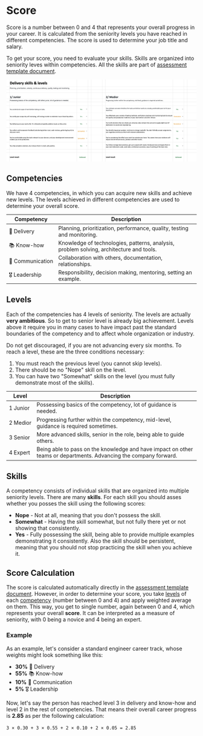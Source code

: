 # Score

Score is a number between 0 and 4 that represents your overall progress in your career. It is calculated from the seniority levels you have reached in different competencies. The score is used to determine your job title and salary.

To get your score, you need to evaluate your skills. Skills are organized into seniority leves within competencies. All the skills are part of [assessment template document](./assessment.md#assessment-template-documents).

![image](./assets/assessment-template-example.png)

## Competencies

We have 4 competencies, in which you can acquire new skills and achieve new levels. The levels achieved in different competencies are used to determine your overall score.

| Competency       | Description                                                                             |
| ---------------- | --------------------------------------------------------------------------------------- |
| 🚚 Delivery      | Planning, prioritization, performance, quality, testing and monitoring.                 |
| 📚 Know-how      | Knowledge of technologies, patterns, analysis, problem solving, architecture and tools. |
| 💬 Communication | Collaboration with others, documentation, relationships.                                |
| 🎖️ Leadership    | Responsibility, decision making, mentoring, setting an example.                         |

## Levels

Each of the competencies has 4 levels of seniority. The levels are actually **very ambitious**. So to get to senior level is already big achievement. Levels above it require you in many cases to have impact past the standard boundaries of the competency and to affect whole organization or industry.

Do not get discouraged, if you are not advancing every six months. To reach a level, these are the three conditions necessary:

1. You must reach the previous level (you cannot skip levels).
2. There should be no "Nope" skill on the level.
3. You can have two "Somewhat" skills on the level (you must fully demonstrate most of the skills).

| Level    | Description                                                                                                       |
| -------- | ----------------------------------------------------------------------------------------------------------------- |
| 1 Junior | Possessing basics of the competency, lot of guidance is needed.                                                   |
| 2 Medior | Progressing further within the competency, mid-level, guidance is required sometimes.                             |
| 3 Senior | More advanced skills, senior in the role, being able to guide others.                                             |
| 4 Expert | Being able to pass on the knowledge and have impact on other teams or departments. Advancing the company forward. |

## Skills

A competency consists of individual skills that are organized into multiple seniority levels. There are many **skills**. For each skill you should asses whether you posses the skill using the following scores:

- **Nope** - Not at all, meaning that you don't possess the skill.
- **Somewhat** - Having the skill somewhat, but not fully there yet or not showing that consistently.
- **Yes** - Fully possessing the skill, being able to provide multiple examples demonstrating it consistently. Also the skill should be persistent, meaning that you should not stop practicing the skill when you achieve it.

## Score Calculation

The score is calculated automatically directly in the [assessment template document](./assessment.md#assessment-template-documents). However, in order to determine your score, you take [levels](#levels) of each [competency](#competencies) (number between 0 and 4) and apply weighted average on them. This way, you get to single number, again between 0 and 4, which represents your overall **score**. It can be interpreted as a measure of seniority, with 0 being a novice and 4 being an expert.

### Example

As an example, let's consider a standard engineer career track, whose weights might look something like this:

- **30%** 🚚 Delivery
- **55%** 📚 Know-how
- **10%** 💬 Communication
- **5%** 🎖️ Leadership

Now, let's say the person has reached level 3 in delivery and know-how and level 2 in the rest of competencies. That means their overall career progress is **2.85** as per the following calculation:

`3 × 0.30 + 3 × 0.55 + 2 × 0.10 + 2 × 0.05 = 2.85`
